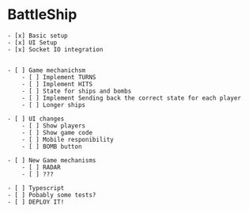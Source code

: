 # BattleShip
    

    - [x] Basic setup
    - [x] UI Setup
    - [x] Socket IO integration


    - [ ] Game mechanichsm
        - [ ] Implement TURNS
        - [ ] Implement HITS
        - [ ] State for ships and bombs
        - [ ] Implement Sending back the correct state for each player
        - [ ] Longer ships
    
    - [ ] UI changes
        - [ ] Show players
        - [ ] Show game code
        - [ ] Mobile responibility
        - [ ] BOMB button

    - [ ] New Game mechanisms
        - [ ] RADAR
        - [ ] ??? 
    
    - [ ] Typescript
    - [ ] Pobably some tests?
    - [ ] DEPLOY IT!